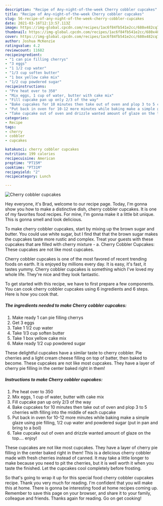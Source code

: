 ```yaml
---
description: "Recipe of Any-night-of-the-week Cherry cobbler cupcakes"
title: "Recipe of Any-night-of-the-week Cherry cobbler cupcakes"
slug: 56-recipe-of-any-night-of-the-week-cherry-cobbler-cupcakes
date: 2021-03-16T12:13:57.113Z
image: https://img-global.cpcdn.com/recipes/1ac6f84fb541e2cc/680x482cq70/cherry-cobbler-cupcakes-recipe-main-photo.jpg
thumbnail: https://img-global.cpcdn.com/recipes/1ac6f84fb541e2cc/680x482cq70/cherry-cobbler-cupcakes-recipe-main-photo.jpg
cover: https://img-global.cpcdn.com/recipes/1ac6f84fb541e2cc/680x482cq70/cherry-cobbler-cupcakes-recipe-main-photo.jpg
author: Joshua McKenzie
ratingvalue: 4.2
reviewcount: 11682
recipeingredient:
- "1 can pie filling cherrys"
- "3 eggs"
- "1 1/2 cup water"
- "1/3 cup soften butter"
- "1 box yellow cake mix"
- "1/2 cup powdered sugar"
recipeinstructions:
- "Pre heat over to 350"
- "Mix eggs, 1 cup of water, butter with cake mix"
- "Fill cupcake pan up only 2/3 of the way"
- "Bake cupcakes for 10 minutes then take out of oven and plop 3 to 5 cherries with filling into the middle of each cupcake"
- "Put back in oven for 10-12 more minutes while baking make a simple glaze using pie filling, 1/2 cup water and powdered sugar (put in pan and bring to a boil)"
- "Take cupcake out of oven and drizzle wanted amount of glaze on the top.... enjoy!"
categories:
- Recipe
tags:
- cherry
- cobbler
- cupcakes

katakunci: cherry cobbler cupcakes 
nutrition: 199 calories
recipecuisine: American
preptime: "PT15M"
cooktime: "PT31M"
recipeyield: "2"
recipecategory: Lunch

---
```



![Cherry cobbler cupcakes](https://img-global.cpcdn.com/recipes/1ac6f84fb541e2cc/680x482cq70/cherry-cobbler-cupcakes-recipe-main-photo.jpg)

Hey everyone, it's Brad, welcome to our recipe page. Today, I'm gonna show you how to make a distinctive dish, cherry cobbler cupcakes. It is one of my favorites food recipes. For mine, I'm gonna make it a little bit unique. This is gonna smell and look delicious.

To make cherry cobbler cupcakes, start by mixing up the brown sugar and butter. You could use white sugar, but I find that that the brown sugar makes the cupcakes taste more rustic and complex. Treat your guests with these cupcakes that are filled with cherry mixture - a. Cherry Cobbler Cupcakes: These cupcakes are not like most cupcakes.

Cherry cobbler cupcakes is one of the most favored of recent trending foods on earth. It is enjoyed by millions every day. It is easy, it's fast, it tastes yummy. Cherry cobbler cupcakes is something which I've loved my whole life. They're nice and they look fantastic.


To get started with this recipe, we have to first prepare a few components. You can cook cherry cobbler cupcakes using 6 ingredients and 6 steps. Here is how you cook that.

<!--inarticleads1-->

##### The ingredients needed to make Cherry cobbler cupcakes:

1. Make ready 1 can pie filling cherrys
1. Get 3 eggs
1. Take 1 1/2 cup water
1. Take 1/3 cup soften butter
1. Take 1 box yellow cake mix
1. Make ready 1/2 cup powdered sugar


These delightful cupcakes have a similar taste to cherry cobbler. Pie cherries and a light cream cheese filling on top of batter, then baked to become. These cupcakes are not like most cupcakes. They have a layer of cherry pie filling in the center baked right in them! 

<!--inarticleads2-->

##### Instructions to make Cherry cobbler cupcakes:

1. Pre heat over to 350
1. Mix eggs, 1 cup of water, butter with cake mix
1. Fill cupcake pan up only 2/3 of the way
1. Bake cupcakes for 10 minutes then take out of oven and plop 3 to 5 cherries with filling into the middle of each cupcake
1. Put back in oven for 10-12 more minutes while baking make a simple glaze using pie filling, 1/2 cup water and powdered sugar (put in pan and bring to a boil)
1. Take cupcake out of oven and drizzle wanted amount of glaze on the top.... enjoy!


These cupcakes are not like most cupcakes. They have a layer of cherry pie filling in the center baked right in them! This is a delicious cherry cobbler made with fresh cherries instead of canned. It may take a little longer to make because you need to pit the cherries, but it is well worth it when you taste the finished. Let the cupcakes cool completely before frosting. 

So that's going to wrap it up for this special food cherry cobbler cupcakes recipe. Thank you very much for reading. I'm confident that you will make this at home. There is gonna be interesting food at home recipes coming up. Remember to save this page on your browser, and share it to your family, colleague and friends. Thanks again for reading. Go on get cooking!
